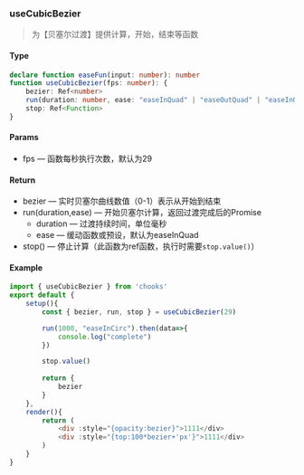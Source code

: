 ### useCubicBezier

> 为【贝塞尔过渡】提供计算，开始，结束等函数

#### Type
```ts
declare function easeFun(input: number): number
function useCubicBezier(fps: number): {
    bezier: Ref<number>
    run(duration: number, ease: "easeInQuad" | "easeOutQuad" | "easeInOutQuad" | "easeInCubic" | "easeOutCubic" | "easeInOutCubic" | "easeInQuart" | "easeOutQuart" | "easeInOutQuart" | "easeInQuint" | "easeOutQuint" | "easeInOutQuint" | "easeInSine" | "easeOutSine" | "easeInOutSine" | "easeInExpo" | "easeOutExpo" |"easeInOutExpo" | "easeInCirc" | "easeOutCirc" | "easeInOutCirc" | "easeInElastic" | "easeOutElastic" | "easeInOutElastic" | "easeInBack" | "easeOutBack" | "easeInOutBack" | "easeInBounce" | "easeOutBounce" | "easeInOutBounce" | easeFun): Promise<true | Error>
    stop: Ref<Function>
}
```

#### Params
- fps &mdash; 函数每秒执行次数，默认为29

#### Return
- bezier &mdash; 实时贝塞尔曲线数值（0-1）表示从开始到结束
- run(duration,ease) &mdash; 开始贝塞尔计算，返回过渡完成后的Promise
    - duration &mdash; 过渡持续时间，单位毫秒
    - ease &mdash; 缓动函数或预设，默认为easeInQuad
- stop() &mdash; 停止计算（此函数为ref函数，执行时需要```stop.value()```）

#### Example
```js
import { useCubicBezier } from 'chooks'
export default {
    setup(){
        const { bezier, run, stop } = useCubicBezier(29)

        run(1000, "easeInCirc").then(data=>{
            console.log("complete")
        })

        stop.value()
        
        return {
            bezier
        }
    },
    render(){
        return (
            <div :style="{opacity:bezier}">1111</div>
            <div :style="{top:100*bezier+'px'}">1111</div>
        )
    }
}
```